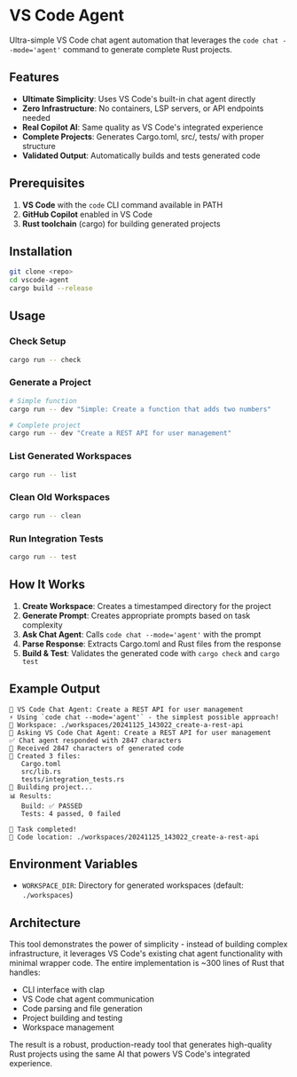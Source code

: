 # VS Code Agent

Ultra-simple VS Code chat agent automation that leverages the `code chat --mode='agent'` command to generate complete Rust projects.

## Features

- **Ultimate Simplicity**: Uses VS Code's built-in chat agent directly
- **Zero Infrastructure**: No containers, LSP servers, or API endpoints needed
- **Real Copilot AI**: Same quality as VS Code's integrated experience
- **Complete Projects**: Generates Cargo.toml, src/, tests/ with proper structure
- **Validated Output**: Automatically builds and tests generated code

## Prerequisites

1. **VS Code** with the `code` CLI command available in PATH
2. **GitHub Copilot** enabled in VS Code
3. **Rust toolchain** (cargo) for building generated projects

## Installation

```bash
git clone <repo>
cd vscode-agent
cargo build --release
```

## Usage

### Check Setup

```bash
cargo run -- check
```

### Generate a Project

```bash
# Simple function
cargo run -- dev "Simple: Create a function that adds two numbers"

# Complete project
cargo run -- dev "Create a REST API for user management"
```

### List Generated Workspaces

```bash
cargo run -- list
```

### Clean Old Workspaces

```bash
cargo run -- clean
```

### Run Integration Tests

```bash
cargo run -- test
```

## How It Works

1. **Create Workspace**: Creates a timestamped directory for the project
2. **Generate Prompt**: Creates appropriate prompts based on task complexity
3. **Ask Chat Agent**: Calls `code chat --mode='agent'` with the prompt
4. **Parse Response**: Extracts Cargo.toml and Rust files from the response
5. **Build & Test**: Validates the generated code with `cargo check` and `cargo test`

## Example Output

```
🤖 VS Code Chat Agent: Create a REST API for user management
⚡ Using `code chat --mode='agent'` - the simplest possible approach!
📁 Workspace: ./workspaces/20241125_143022_create-a-rest-api
🤖 Asking VS Code Chat Agent: Create a REST API for user management
✅ Chat agent responded with 2847 characters
🧠 Received 2847 characters of generated code
📝 Created 3 files:
   Cargo.toml
   src/lib.rs
   tests/integration_tests.rs
🔧 Building project...
📊 Results:
   Build: ✅ PASSED
   Tests: 4 passed, 0 failed

🎉 Task completed!
📂 Code location: ./workspaces/20241125_143022_create-a-rest-api
```

## Environment Variables

- `WORKSPACE_DIR`: Directory for generated workspaces (default: `./workspaces`)

## Architecture

This tool demonstrates the power of simplicity - instead of building complex infrastructure, it leverages VS Code's existing chat agent functionality with minimal wrapper code. The entire implementation is ~300 lines of Rust that handles:

- CLI interface with clap
- VS Code chat agent communication
- Code parsing and file generation
- Project building and testing
- Workspace management

The result is a robust, production-ready tool that generates high-quality Rust projects using the same AI that powers VS Code's integrated experience.

